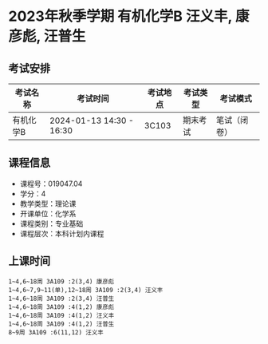 # 2023年秋季学期 有机化学B 汪义丰, 康彦彪, 汪普生




## 考试安排

| 考试名称 | 考试时间 | 考试地点 | 考试类型 | 考试模式 |
| -------- | -------- | -------- | -------- | -------- |
| 有机化学B | 2024-01-13 14:30 - 16:30 | 3C103 | 期末考试 | 笔试（闭卷） |





## 课程信息

- 课程号：019047.04
- 学分：4
- 教学类型：理论课
- 开课单位：化学系
- 课程类别：专业基础
- 课程层次：本科计划内课程

## 上课时间

```
1~4,6~18周 3A109 :2(3,4) 康彦彪
1~4,6~7,9~11(单),12~18周 3A109 :2(3,4) 汪义丰
1~4,6~18周 3A109 :2(3,4) 汪普生
1~4,6~18周 3A109 :4(1,2) 康彦彪
1~4,6~18周 3A109 :4(1,2) 汪义丰
1~4,6~18周 3A109 :4(1,2) 汪普生
8~9周 3A109 :6(11,12) 汪义丰
```

